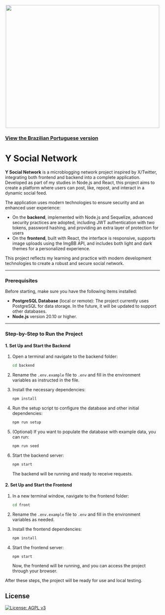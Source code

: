 <div align="center">
<img src="https://i.ibb.co/jMsW38S/Logo-do-YSocial-Network-1.png" width="500" height="400" />
<div/>
<div align="left"/>



### [View the Brazilian Portuguese version](README.pt_BR.md)



# Y Social Network


**Y Social Network** is a microblogging network project inspired by X/Twitter, integrating both frontend and backend into a complete application. Developed as part of my studies in Node.js and React, this project aims to create a platform where users can post, like, repost, and interact in a dynamic social feed.

The application uses modern technologies to ensure security and an enhanced user experience:

- On the **backend**, implemented with Node.js and Sequelize, advanced security practices are adopted, including JWT authentication with two tokens, password hashing, and providing an extra layer of protection for users
- On the **frontend**, built with React, the interface is responsive, supports image uploads using the ImgBB API, and includes both light and dark themes for a personalized experience.

This project reflects my learning and practice with modern development technologies to create a robust and secure social network.

---

### Prerequisites

Before starting, make sure you have the following items installed:

- **PostgreSQL Database** (local or remote): The project currently uses PostgreSQL for data storage. In the future, it will be updated to support other databases.
- **Node.js** version 20.10 or higher.

---

### Step-by-Step to Run the Project


#### 1. Set Up and Start the Backend

1. Open a terminal and navigate to the backend folder:

   ```bash
   cd backend
   ```

2. Rename the `.env.example` file to `.env` and fill in the environment variables as instructed in the file.

3. Install the necessary dependencies:

   ```bash
   npm install
   ```

4. Run the setup script to configure the database and other initial dependencies:

   ```bash
   npm run setup
   ```

5. (Optional) If you want to populate the database with example data, you can run:

   ```bash
   npm run seed
   ```

6. Start the backend server:

   ```bash
   npm start
   ```

   The backend will be running and ready to receive requests.

#### 2. Set Up and Start the Frontend

1. In a new terminal window, navigate to the frontend folder:

   ```bash
   cd front
   ```

2. Rename the `.env.example` file to `.env` and fill in the environment variables as needed.

3. Install the frontend dependencies:

   ```bash
   npm install
   ```

4. Start the frontend server:

   ```bash
   npm start
   ```

   Now, the frontend will be running, and you can access the project through your browser.


After these steps, the project will be ready for use and local testing.



## License

[![License: AGPL v3](https://img.shields.io/badge/AGPL_v3-blue.svg)](https://www.gnu.org/licenses/agpl-3.0)
